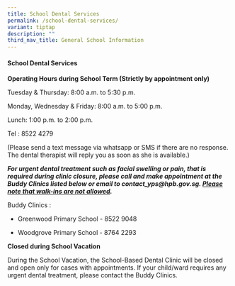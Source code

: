 ```yaml
---
title: School Dental Services
permalink: /school-dental-services/
variant: tiptap
description: ""
third_nav_title: General School Information
---
```

<h4>School Dental Services</h4>
<p><strong>Operating Hours during School Term (Strictly by appointment only)</strong>
</p>
<p>Tuesday &amp; Thursday: 8:00 a.m. to 5:30 p.m.</p>
<p>Monday, Wednesday &amp; Friday: 8:00 a.m. to 5:00 p.m.</p>
<p>Lunch: 1:00 p.m. to 2:00 p.m.</p>
<p>Tel : 8522 4279</p>
<p>(Please send a text message via whatsapp or SMS if there are no response.
The dental therapist will reply you as soon as she is available.)</p>
<p><strong><em>For urgent dental treatment such as facial swelling or pain, that is required during clinic closure, please call and make appointment at the Buddy Clinics listed below or email to <a rel="noopener noreferrer nofollow" target="_blank">contact_yps@hpb.gov.sg</a>. <u>Please note that walk-ins are not allowed</u>.</em></strong>
</p>
<p>Buddy Clinics :&nbsp;</p>
<ul data-tight="true" class="tight">
<li>
<p>Greenwood Primary School - 8522 9048</p>
</li>
<li>
<p>Woodgrove Primary School - 8764 2293</p>
</li>
</ul>
<p><strong>Closed during School Vacation</strong>
</p>
<p>During the School Vacation, the School-Based Dental Clinic will be closed
and open only for cases with appointments. If your child/ward requires
any urgent dental treatment, please contact the Buddy Clinics.</p>
<p><strong>&nbsp;</strong>
</p>